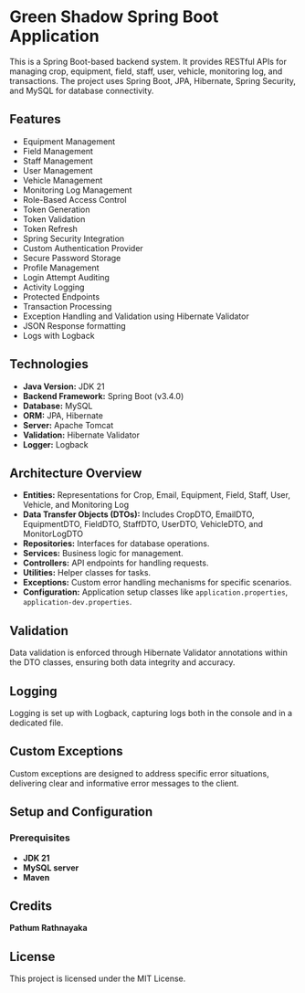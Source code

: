 # Green Shadow Spring Boot Application

This is a Spring Boot-based backend system. It provides RESTful APIs for managing crop, equipment, field, staff, user, vehicle, monitoring log, and transactions. The project uses Spring Boot, JPA, Hibernate, Spring Security, and MySQL for database connectivity.

## Features

- Equipment Management
- Field Management
- Staff Management
- User Management
- Vehicle Management
- Monitoring Log Management
- Role-Based Access Control
- Token Generation
- Token Validation
- Token Refresh
- Spring Security Integration
- Custom Authentication Provider
- Secure Password Storage
- Profile Management
- Login Attempt Auditing
- Activity Logging
- Protected Endpoints
- Transaction Processing
- Exception Handling and Validation using Hibernate Validator
- JSON Response formatting
- Logs with Logback

## Technologies

- **Java Version:** JDK 21
- **Backend Framework:** Spring Boot (v3.4.0)
- **Database:** MySQL
- **ORM:** JPA, Hibernate
- **Server:** Apache Tomcat
- **Validation:** Hibernate Validator
- **Logger:** Logback

## Architecture Overview

- **Entities:** Representations for Crop, Email, Equipment, Field, Staff, User, Vehicle, and Monitoring Log
- **Data Transfer Objects (DTOs):** Includes CropDTO, EmailDTO, EquipmentDTO, FieldDTO, StaffDTO, UserDTO, VehicleDTO, and MonitorLogDTO
- **Repositories:** Interfaces for database operations.
- **Services:** Business logic for management.
- **Controllers:** API endpoints for handling requests.
- **Utilities:** Helper classes for tasks.
- **Exceptions:** Custom error handling mechanisms for specific scenarios.
- **Configuration:** Application setup classes like `application.properties`, `application-dev.properties`.

## Validation

Data validation is enforced through Hibernate Validator annotations within the DTO classes, ensuring both data integrity and accuracy.

## Logging

Logging is set up with Logback, capturing logs both in the console and in a dedicated file.

## Custom Exceptions

Custom exceptions are designed to address specific error situations, delivering clear and informative error messages to the client.

## Setup and Configuration

### Prerequisites

- **JDK 21**
- **MySQL server**
- **Maven**

## Credits

**Pathum Rathnayaka**

## License

This project is licensed under the MIT License.
